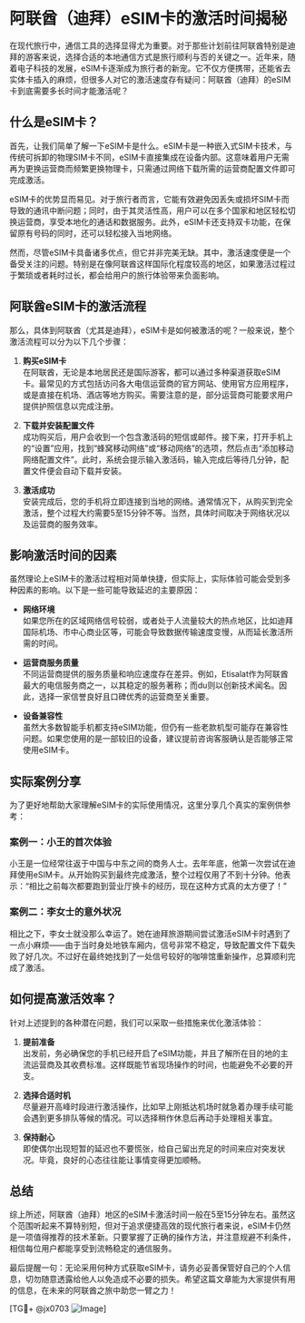 # 阿联酋（迪拜）eSIM卡的激活时间揭秘

在现代旅行中，通信工具的选择显得尤为重要。对于那些计划前往阿联酋特别是迪拜的游客来说，选择合适的本地通信方式是旅行顺利与否的关键之一。近年来，随着电子科技的发展，eSIM卡逐渐成为旅行者的新宠。它不仅方便携带，还能省去实体卡插入的麻烦，但很多人对它的激活速度存有疑问：阿联酋（迪拜）的eSIM卡到底需要多长时间才能激活呢？

## 什么是eSIM卡？

首先，让我们简单了解一下eSIM卡是什么。eSIM卡是一种嵌入式SIM卡技术，与传统可拆卸的物理SIM卡不同，eSIM卡直接集成在设备内部。这意味着用户无需再为更换运营商而频繁更换物理卡，只需通过网络下载所需的运营商配置文件即可完成激活。

eSIM卡的优势显而易见。对于旅行者而言，它能有效避免因丢失或损坏SIM卡而导致的通讯中断问题；同时，由于其灵活性高，用户可以在多个国家和地区轻松切换运营商，享受本地化的通话和数据服务。此外，eSIM卡还支持双卡功能，在保留原有号码的同时，还可以轻松接入当地网络。

然而，尽管eSIM卡具备诸多优点，但它并非完美无缺。其中，激活速度便是一个备受关注的问题。特别是在像阿联酋这样国际化程度较高的地区，如果激活过程过于繁琐或者耗时过长，都会给用户的旅行体验带来负面影响。

## 阿联酋eSIM卡的激活流程

那么，具体到阿联酋（尤其是迪拜），eSIM卡是如何被激活的呢？一般来说，整个激活流程可以分为以下几个步骤：

1. **购买eSIM卡**  
   在阿联酋，无论是本地居民还是国际游客，都可以通过多种渠道获取eSIM卡。最常见的方式包括访问各大电信运营商的官方网站、使用官方应用程序，或是直接在机场、酒店等地方购买。需要注意的是，部分运营商可能要求用户提供护照信息以完成注册。

2. **下载并安装配置文件**  
   成功购买后，用户会收到一个包含激活码的短信或邮件。接下来，打开手机上的“设置”应用，找到“蜂窝移动网络”或“移动网络”的选项，然后点击“添加移动网络配置文件”。此时，系统会提示输入激活码，输入完成后等待几分钟，配置文件便会自动下载并安装。

3. **激活成功**  
   安装完成后，您的手机将立即连接到当地的网络。通常情况下，从购买到完全激活，整个过程大约需要5至15分钟不等。当然，具体时间取决于网络状况以及运营商的服务效率。

## 影响激活时间的因素

虽然理论上eSIM卡的激活过程相对简单快捷，但实际上，实际体验可能会受到多种因素的影响。以下是一些可能导致延迟的主要原因：

- **网络环境**  
  如果您所在的区域网络信号较弱，或者处于人流量较大的热点地区，比如迪拜国际机场、市中心商业区等，可能会导致数据传输速度变慢，从而延长激活所需的时间。

- **运营商服务质量**  
  不同运营商提供的服务质量和响应速度存在差异。例如，Etisalat作为阿联酋最大的电信服务商之一，以其稳定的服务著称；而du则以创新技术闻名。因此，选择一家信誉良好且口碑优秀的运营商至关重要。

- **设备兼容性**  
  虽然大多数智能手机都支持eSIM功能，但仍有一些老款机型可能存在兼容性问题。如果您使用的是一部较旧的设备，建议提前咨询客服确认是否能够正常使用eSIM卡。

## 实际案例分享

为了更好地帮助大家理解eSIM卡的实际使用情况，这里分享几个真实的案例供参考：

### 案例一：小王的首次体验  
小王是一位经常往返于中国与中东之间的商务人士。去年年底，他第一次尝试在迪拜使用eSIM卡。从开始购买到最终完成激活，整个过程仅用了不到十分钟。他表示：“相比之前每次都要跑到营业厅换卡的经历，现在这种方式真的太方便了！”

### 案例二：李女士的意外状况  
相比之下，李女士就没那么幸运了。她在迪拜旅游期间尝试激活eSIM卡时遇到了一点小麻烦——由于当时身处地铁车厢内，信号非常不稳定，导致配置文件下载失败了好几次。不过好在最终她找到了一处信号较好的咖啡馆重新操作，总算顺利完成了激活。

## 如何提高激活效率？

针对上述提到的各种潜在问题，我们可以采取一些措施来优化激活体验：

1. **提前准备**  
   出发前，务必确保您的手机已经开启了eSIM功能，并且了解所在目的地的主流运营商及其收费标准。这样既能节省现场操作的时间，也能避免不必要的开支。

2. **选择合适时机**  
   尽量避开高峰时段进行激活操作，比如早上刚抵达机场时就急着办理手续可能会遇到更多排队等候的情况。可以选择稍作休息后再动手处理相关事宜。

3. **保持耐心**  
   即使偶尔出现短暂的延迟也不要慌张，给自己留出充足的时间来应对突发状况。毕竟，良好的心态往往能让事情变得更加顺畅。

## 总结

综上所述，阿联酋（迪拜）地区的eSIM卡激活时间一般在5至15分钟左右。虽然这个范围听起来不算特别短，但对于追求便捷高效的现代旅行者来说，eSIM卡仍然是一项值得推荐的技术革新。只要掌握了正确的操作方法，并注意规避不利条件，相信每位用户都能享受到流畅稳定的通信服务。

最后提醒一句：无论采用何种方式获取eSIM卡，请务必妥善保管好自己的个人信息，切勿随意透露给他人以免造成不必要的损失。希望这篇文章能为大家提供有用的信息，在未来的阿联酋之旅中助您一臂之力！

[TG💪+ @jx0703 ![Image](https://github.com/user-attachments/assets/dbca1d08-cadb-493c-b0ec-ad6f7a83f270)]